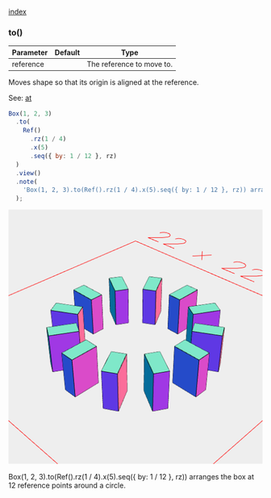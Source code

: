 [index](../../nb/api/index.md)
### to()
Parameter|Default|Type
---|---|---
reference||The reference to move to.

Moves shape so that its origin is aligned at the reference.

See: [at](../../nb/api/at.md)

```JavaScript
Box(1, 2, 3)
  .to(
    Ref()
      .rz(1 / 4)
      .x(5)
      .seq({ by: 1 / 12 }, rz)
  )
  .view()
  .note(
    'Box(1, 2, 3).to(Ref().rz(1 / 4).x(5).seq({ by: 1 / 12 }, rz)) arranges the box at 12 reference points around a circle.'
  );
```

![Image](to.md.0.png)

Box(1, 2, 3).to(Ref().rz(1 / 4).x(5).seq({ by: 1 / 12 }, rz)) arranges the box at 12 reference points around a circle.
